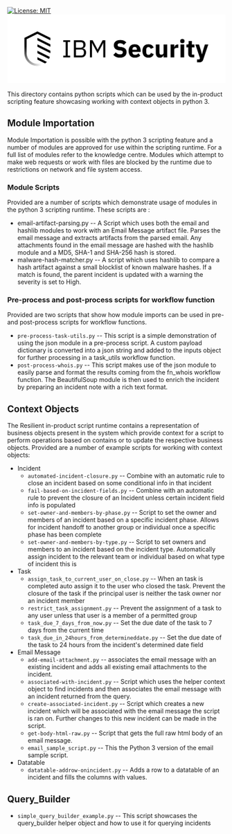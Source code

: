 [![License: MIT](https://img.shields.io/badge/License-MIT-yellow.svg)](https://opensource.org/licenses/MIT)
![IBM Security](./IBM_Security_lockup_pos_RGB.png)

This directory contains python scripts which can be used by the in-product scripting feature showcasing working with context objects in python 3\.

## Module Importation

Module Importation is possible with the python 3 scripting feature and a number of modules are approved for use within the scripting runtime. For a full list of modules refer to the knowledge centre. Modules which attempt to make web requests or work with files are blocked by the runtime due to restrictions on network and file system access.

### Module Scripts

Provided are a number of scripts which demonstrate usage of modules in the python 3 scripting runtime. These scripts are :

+ email-artifact-parsing.py -- A Script which uses both the email and hashlib modules to work with an Email Message artifact file. Parses the email message and extracts artifacts from the parsed email. Any attachments found in the email message are hashed with the hashlib module and a MD5, SHA-1 and SHA-256 hash is stored.
+ malware-hash-matcher.py -- A script which uses hashlib to compare a hash artifact against a small blocklist of known malware hashes. If a match is found, the parent incident is updated with a warning the severity is set to High.

### Pre-process and post-process scripts for workflow function

Provided are two scripts that show how module imports can be used in pre- and post-process scripts for workflow functions.

+ `pre-process-task-utils.py` -- This script is a simple demonstration of using the json module in a pre-process script. A custom payload dictionary is converted into a json string and added to the inputs object for further processing in a task_utils workflow function.
+ `post-process-whois.py` -- This script makes use of the json module to easily parse and format the results coming from the fn_whois workflow function. The BeautifulSoup module is then used to enrich the incident by preparing an incident note with a rich text format.

## Context Objects

The Resilient in-product script runtime contains a representation of business objects present in the system which provide context for a script to perform operations based on contains or to update the respective business objects. Provided are a number of example scripts for working with context objects:

+ Incident
  + `automated-incident-closure.py` -- Combine with an automatic rule to close an incident based on some conditional info in that incident
  + `fail-based-on-incident-fields.py` -- Combine with an automatic rule to prevent the closure of an Incident unless certain incident field info is populated
  + `set-owner-and-members-by-phase.py` -- Script to set the owner and members of an incident based on a specific incident phase. Allows for incident handoff to another group or individual once a specific phase has been complete
  + `set-owner-and-members-by-type.py` -- Script to set owners and members to an incident based on the incident type. Automatically assign incident to the relevant team or individual based on what type of incident this is
+ Task
  + `assign_task_to_current_user_on_close.py` -- When an task is completed auto assign it to the user who closed the task. Prevent the closure of the task if the principal user is neither the task owner nor an incident member
  + `restrict_task_assignment.py` -- Prevent the assignment of a task to any user unless that user is a member of a permitted group
  + `task_due_7_days_from_now.py` -- Set the due date of the task to 7 days from the current time
  + `task_due_in_24hours_from_determineddate.py` -- Set the due date of the task to 24 hours from the incident's determined date field
+ Email Message
  + `add-email-attachment.py` -- associates the email message with an existing incident and adds all existing email attachments to the incident.
  + `associated-with-incident.py` -- Script which uses the  helper context object to find incidents and then associates the email message with an incident returned from the query.
  + `create-associated-incident.py` -- Script which creates a new incident which will be associated with the email message the script is ran on. Further changes to this new incident can be made in the script.
  + `get-body-html-raw.py` -- Script that gets the full raw html body of an email message.
  + `email_sample_script.py` -- This the Python 3 version of the email sample script.
+ Datatable
  + `datatable-addrow-onincident.py` -- Adds a row to a datatable of an incident and fills the columns with values.

## Query_Builder

+ `simple_query_builder_example.py` -- This script showcases the query_builder helper object and how to use it for querying incidents
